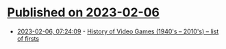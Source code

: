# [Published on 2023-02-06](index.md)

* [2023-02-06, 07:24:09](https://news.ycombinator.com/item?id=34674375) - [History of Video Games (1940's – 2010's) – list of firsts](https://ultimatehistoryvideogames.jimdofree.com/)
